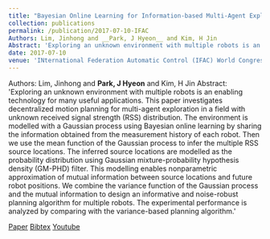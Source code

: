 ```yaml
---
title: "Bayesian Online Learning for Information-based Multi-Agent Exploration with Unknown Radio Signal Distribution"
collection: publications
permalink: /publication/2017-07-10-IFAC
Authors: Lim, Jinhong and __Park, J Hyeon__ and Kim, H Jin
Abstract: 'Exploring an unknown environment with multiple robots is an enabling technology for many useful applications. This paper investigates decentralized motion planning for multi-agent exploration in a field with unknown received signal strength (RSS) distribution. The environment is modelled with a Gaussian process using Bayesian online learning by sharing the information obtained from the measurement history of each robot. Then we use the mean function of the Gaussian process to infer the multiple RSS source locations. The inferred source locations are modelled as the probability distribution using Gaussian mixture-probability hypothesis density (GM-PHD) filter. This modelling enables nonparametric approximation of mutual information between source locations and future robot positions. We combine the variance function of the Gaussian process and the mutual information to design an informative and noise-robust planning algorithm for multiple robots. The experimental performance is analyzed by comparing with the variance-based planning algorithm.'
date: 2017-07-10
venue: 'INternational Federation Automatic Control (IFAC) World Congress'
---
```

Authors: Lim, Jinhong and __Park, J Hyeon__ and Kim, H Jin
Abstract: 'Exploring an unknown environment with multiple robots is an enabling technology for many useful applications. This paper investigates decentralized motion planning for multi-agent exploration in a field with unknown received signal strength (RSS) distribution. The environment is modelled with a Gaussian process using Bayesian online learning by sharing the information obtained from the measurement history of each robot. Then we use the mean function of the Gaussian process to infer the multiple RSS source locations. The inferred source locations are modelled as the probability distribution using Gaussian mixture-probability hypothesis density (GM-PHD) filter. This modelling enables nonparametric approximation of mutual information between source locations and future robot positions. We combine the variance function of the Gaussian process and the mutual information to design an informative and noise-robust planning algorithm for multiple robots. The experimental performance is analyzed by comparing with the variance-based planning algorithm.'

[Paper](http://ka2hyeon.github.io/files/publications/2017-07-10-IFAC-paper.pdf)
[Bibtex](http://ka2hyeon.github.io/files/publications/2017-07-10-IFAC-bibtex.txt)
[Youtube](http://ka2hyeon.github.io/files/publications/2017-07-10-IFAC-bibtext.txt)
